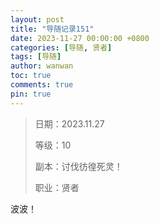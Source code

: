 ```yaml
---
layout: post
title: "导随记录151"
date: 2023-11-27 00:00:00 +0800
categories: [导随, 贤者]
tags: [导随]
author: wanwan
toc: true
comments: true
pin: true
---
```

> 日期：2023.11.27
>
> 等级：10
>
> 副本：讨伐彷徨死灵！
>
> 职业：贤者

波波！